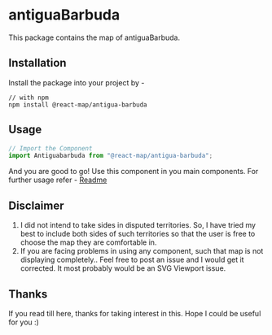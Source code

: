 # antiguaBarbuda
This package contains the map of antiguaBarbuda. 
## Installation
Install the package into your project by -
```
// with npm
npm install @react-map/antigua-barbuda
```
## Usage 
```jsx
// Import the Component
import Antiguabarbuda from "@react-map/antigua-barbuda";
```
And you are good to go! Use this component in you main components.
For further usage refer - [Readme](https://github.com/shubhexists/react-maps?tab=readme-ov-file#usage)
## Disclaimer 
1) I did not intend to take sides in disputed territories. So, I have tried my best to include both sides of such territories so that the user is free to choose the map they are comfortable in. 
2) If you are facing problems in using any component, such that map is not displaying completely.. Feel free to post an issue and I would get it corrected. It most probably would be an SVG Viewport issue.
## Thanks 
If you read till here, thanks for taking interest in this. Hope I could be useful for you :)